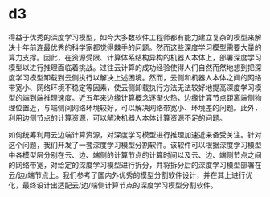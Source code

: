 # d3
得益于优秀的深度学习模型，如今大多数软件工程师都有能力建立复杂的模型来解决十年前连最优秀的科学家都觉得棘手的问题。然而这些深度学习模型需要大量的算力支撑。因此，在资源受限、计算体系结构异构的机器人本体上，部署深度学习模型以进行推理面临着挑战。过往云计算的成功经验使得人们自然而然地想到把深度学习模型卸载到云侧执行以解决上述困境。然而，云侧和机器人本体之间的网络带宽小、网络环境不稳定等因素，使云侧卸载执行方法无法较好地提高深度学习模型的端到端推理速度。近五年来边缘计算概念逐渐火热，边缘计算节点距离端侧物理位置近，与端侧间网络环境较好，可以解决网络带宽小、环境差的问题。此外，利用边侧节点的计算资源，可以解决机器人本体计算资源不足的问题。

如何统筹利用云边端计算资源，对深度学习模型进行推理加速近来备受关注。针对这个问题，我们开发了一套深度学习模型分割软件。该软件可以根据深度学习模型中各模型层分别在云、边、端侧的计算节点的计算时间以及云、边、端侧节点之间的网络带宽，对给定的深度学习模型进行拆分，并将拆分后的深度学习模型部署在云/边/端节点上。我们参考了国内外优秀的模型分割软件设计，并在其上进行优化，最终设计出适配云/边/端侧计算节点的深度学习模型分割软件。
